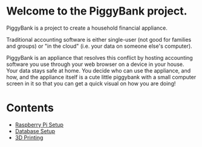 # Welcome to the PiggyBank project.

PiggyBank is a project to create a household financial appliance.

Traditional accounting software is either single-user (not good for families and groups) or "in the cloud"
(i.e. your data on someone else's computer).

PiggyBank is an appliance that resolves this conflict by hosting accounting software you use through your web
browser on a device in your house. Your data stays safe at home. You decide who can use the appliance, and how,
and the appliance itself is a cute little piggybank with a small computer screen in it so that you can get a
quick visual on how you are doing!

# Contents

* [Raspberry Pi Setup](/pi/)
* [Database Setup](/db/)
* [3D Printing](/3d/)
